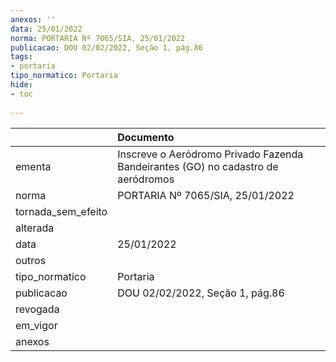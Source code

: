 ```yaml
---
anexos: ''
data: 25/01/2022
norma: PORTARIA Nº 7065/SIA, 25/01/2022
publicacao: DOU 02/02/2022, Seção 1, pág.86
tags:
- portaria
tipo_normatico: Portaria
hide: 
- toc 
 
---
```


|                    | Documento                                                                        |
|:-------------------|:---------------------------------------------------------------------------------|
| ementa             | Inscreve o Aeródromo Privado Fazenda Bandeirantes (GO) no cadastro de aeródromos |
| norma              | PORTARIA Nº 7065/SIA, 25/01/2022                                                 |
| tornada_sem_efeito |                                                                                  |
| alterada           |                                                                                  |
| data               | 25/01/2022                                                                       |
| outros             |                                                                                  |
| tipo_normatico     | Portaria                                                                         |
| publicacao         | DOU 02/02/2022, Seção 1, pág.86                                                  |
| revogada           |                                                                                  |
| em_vigor           |                                                                                  |
| anexos             |                                                                                  |